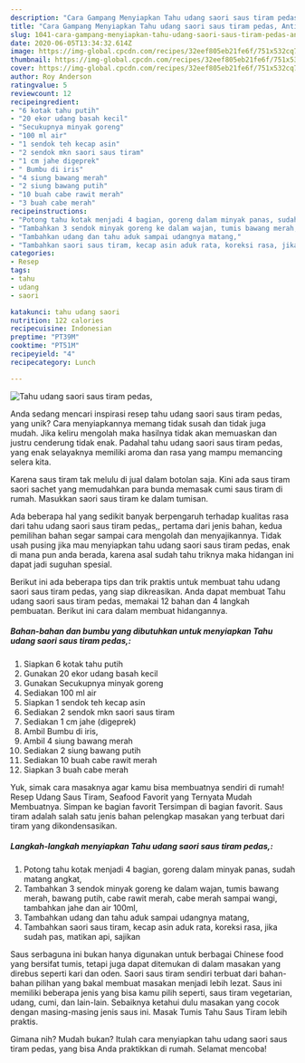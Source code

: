 ```yaml
---
description: "Cara Gampang Menyiapkan Tahu udang saori saus tiram pedas, Anti Gagal"
title: "Cara Gampang Menyiapkan Tahu udang saori saus tiram pedas, Anti Gagal"
slug: 1041-cara-gampang-menyiapkan-tahu-udang-saori-saus-tiram-pedas-anti-gagal
date: 2020-06-05T13:34:32.614Z
image: https://img-global.cpcdn.com/recipes/32eef805eb21fe6f/751x532cq70/tahu-udang-saori-saus-tiram-pedas-foto-resep-utama.jpg
thumbnail: https://img-global.cpcdn.com/recipes/32eef805eb21fe6f/751x532cq70/tahu-udang-saori-saus-tiram-pedas-foto-resep-utama.jpg
cover: https://img-global.cpcdn.com/recipes/32eef805eb21fe6f/751x532cq70/tahu-udang-saori-saus-tiram-pedas-foto-resep-utama.jpg
author: Roy Anderson
ratingvalue: 5
reviewcount: 12
recipeingredient:
- "6 kotak tahu putih"
- "20 ekor udang basah kecil"
- "Secukupnya minyak goreng"
- "100 ml air"
- "1 sendok teh kecap asin"
- "2 sendok mkn saori saus tiram"
- "1 cm jahe digeprek"
- " Bumbu di iris"
- "4 siung bawang merah"
- "2 siung bawang putih"
- "10 buah cabe rawit merah"
- "3 buah cabe merah"
recipeinstructions:
- "Potong tahu kotak menjadi 4 bagian, goreng dalam minyak panas, sudah matang angkat,"
- "Tambahkan 3 sendok minyak goreng ke dalam wajan, tumis bawang merah, bawang putih, cabe rawit merah, cabe merah sampai wangi, tambahkan jahe dan air 100ml,"
- "Tambahkan udang dan tahu aduk sampai udangnya matang,"
- "Tambahkan saori saus tiram, kecap asin aduk rata, koreksi rasa, jika sudah pas, matikan api, sajikan"
categories:
- Resep
tags:
- tahu
- udang
- saori

katakunci: tahu udang saori 
nutrition: 122 calories
recipecuisine: Indonesian
preptime: "PT39M"
cooktime: "PT51M"
recipeyield: "4"
recipecategory: Lunch

---
```



![Tahu udang saori saus tiram pedas,](https://img-global.cpcdn.com/recipes/32eef805eb21fe6f/751x532cq70/tahu-udang-saori-saus-tiram-pedas-foto-resep-utama.jpg)

Anda sedang mencari inspirasi resep tahu udang saori saus tiram pedas, yang unik? Cara menyiapkannya memang tidak susah dan tidak juga mudah. Jika keliru mengolah maka hasilnya tidak akan memuaskan dan justru cenderung tidak enak. Padahal tahu udang saori saus tiram pedas, yang enak selayaknya memiliki aroma dan rasa yang mampu memancing selera kita.

Karena saus tiram tak melulu di jual dalam botolan saja. Kini ada saus tiram saori sachet yang memudahkan para bunda memasak cumi saus tiram di rumah. Masukkan saori saus tiram ke dalam tumisan.

Ada beberapa hal yang sedikit banyak berpengaruh terhadap kualitas rasa dari tahu udang saori saus tiram pedas,, pertama dari jenis bahan, kedua pemilihan bahan segar sampai cara mengolah dan menyajikannya. Tidak usah pusing jika mau menyiapkan tahu udang saori saus tiram pedas, enak di mana pun anda berada, karena asal sudah tahu triknya maka hidangan ini dapat jadi suguhan spesial.


Berikut ini ada beberapa tips dan trik praktis untuk membuat tahu udang saori saus tiram pedas, yang siap dikreasikan. Anda dapat membuat Tahu udang saori saus tiram pedas, memakai 12 bahan dan 4 langkah pembuatan. Berikut ini cara dalam membuat hidangannya.

<!--inarticleads1-->

##### Bahan-bahan dan bumbu yang dibutuhkan untuk menyiapkan Tahu udang saori saus tiram pedas,:

1. Siapkan 6 kotak tahu putih
1. Gunakan 20 ekor udang basah kecil
1. Gunakan Secukupnya minyak goreng
1. Sediakan 100 ml air
1. Siapkan 1 sendok teh kecap asin
1. Sediakan 2 sendok mkn saori saus tiram
1. Sediakan 1 cm jahe (digeprek)
1. Ambil  Bumbu di iris,
1. Ambil 4 siung bawang merah
1. Sediakan 2 siung bawang putih
1. Sediakan 10 buah cabe rawit merah
1. Siapkan 3 buah cabe merah


Yuk, simak cara masaknya agar kamu bisa membuatnya sendiri di rumah! Resep Udang Saus Tiram, Seafood Favorit yang Ternyata Mudah Membuatnya. Simpan ke bagian favorit Tersimpan di bagian favorit. Saus tiram adalah salah satu jenis bahan pelengkap masakan yang terbuat dari tiram yang dikondensasikan. 

<!--inarticleads2-->

##### Langkah-langkah menyiapkan Tahu udang saori saus tiram pedas,:

1. Potong tahu kotak menjadi 4 bagian, goreng dalam minyak panas, sudah matang angkat,
1. Tambahkan 3 sendok minyak goreng ke dalam wajan, tumis bawang merah, bawang putih, cabe rawit merah, cabe merah sampai wangi, tambahkan jahe dan air 100ml,
1. Tambahkan udang dan tahu aduk sampai udangnya matang,
1. Tambahkan saori saus tiram, kecap asin aduk rata, koreksi rasa, jika sudah pas, matikan api, sajikan


Saus serbaguna ini bukan hanya digunakan untuk berbagai Chinese food yang bersifat tumis, tetapi juga dapat ditemukan di dalam masakan yang direbus seperti kari dan oden. Saori saus tiram sendiri terbuat dari bahan-bahan pilihan yang bakal membuat masakan menjadi lebih lezat. Saus ini memiliki beberapa jenis yang bisa kamu pilih seperti, saus tiram vegetarian, udang, cumi, dan lain-lain. Sebaiknya ketahui dulu masakan yang cocok dengan masing-masing jenis saus ini. Masak Tumis Tahu Saus Tiram lebih praktis. 

Gimana nih? Mudah bukan? Itulah cara menyiapkan tahu udang saori saus tiram pedas, yang bisa Anda praktikkan di rumah. Selamat mencoba!
